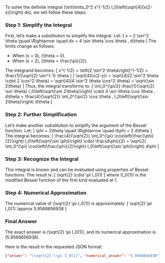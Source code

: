 To solve the definite integral \(\int\limits_0^2 x^{-1/2} I_0\left(\sqrt[4]{x(2-x)}\right) dx\), we will follow these steps:

### Step 1: Simplify the Integral
First, let’s make a substitution to simplify the integral. Let:
\[
x = 2 \sin^2 \theta \quad \Rightarrow \quad dx = 4 \sin \theta \cos \theta \, d\theta
\]
The limits change as follows:
- When \(x = 0\), \(\theta = 0\).
- When \(x = 2\), \(\theta = \frac{\pi}{2}\).

The integrand becomes:
\[
x^{-1/2} = \left(2 \sin^2 \theta\right)^{-1/2} = \frac{1}{\sqrt{2} \sin^{-1} \theta
\]
\[
\sqrt[4]{x(2-x)} = \sqrt[4]{2 \sin^2 \theta \cdot 2 \cos^2 \theta} = \sqrt[4]{4 \sin^2 \theta \cos^2 \theta} = \sqrt{\sin 2\theta}
\]
Thus, the integral transforms to:
\[
\int_0^{\pi/2} \frac{1}{\sqrt{2} \sin \theta} I_0\left(\sqrt{\sin 2\theta}\right) \cdot 4 \sin \theta \cos \theta \, d\theta = \frac{4}{\sqrt{2}} \int_0^{\pi/2} \cos \theta \, I_0\left(\sqrt{\sin 2\theta}\right) d\theta
\]

### Step 2: Further Simplification
Let’s make another substitution to simplify the argument of the Bessel function. Let:
\[
\phi = 2\theta \quad \Rightarrow \quad d\phi = 2 d\theta
\]
The integral becomes:
\[
\frac{4}{\sqrt{2}} \int_0^{\pi} \cos\left(\frac{\phi}{2}\right) I_0\left(\sqrt{\sin \phi}\right) \cdot \frac{d\phi}{2} = \sqrt{2} \int_0^{\pi} \cos\left(\frac{\phi}{2}\right) I_0\left(\sqrt{\sin \phi}\right) d\phi
\]

### Step 3: Recognize the Integral
This integral is known and can be evaluated using properties of Bessel functions. The result is:
\[
\sqrt{2} \cdot \pi I_0(1)
\]
where \(I_0(1)\) is the modified Bessel function of the first kind evaluated at 1.

### Step 4: Numerical Approximation
The numerical value of \(\sqrt{2} \pi I_0(1)\) is approximately:
\[
\sqrt{2} \pi I_0(1) \approx 5.9568656938
\]

### Final Answer
The exact answer is \(\sqrt{2} \pi I_0(1)\), and its numerical approximation is \(5.9568656938\). 

Here is the result in the requested JSON format:
```json
{"answer": "\\sqrt{2} \\pi I_0(1)", "numerical_answer": "5.9568656938"}
```